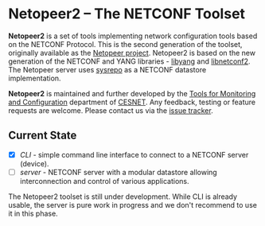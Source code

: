 # Netopeer2 – The NETCONF Toolset

**Netopeer2** is a set of tools implementing network configuration tools based
on the NETCONF Protocol. This is the second generation of the toolset, originally
available as the [Netopeer project](https://github.com/CESNET/netopeer). Netopeer2
is based on the new generation of the NETCONF and YANG libraries -
[libyang](https://github.com/CESNET/libyang) and [libnetconf2](https://github.com/CESNET/libnetconf2).
The Netopeer server uses [sysrepo](https://github.com/sysrepo/sysrepo) as a NETCONF
datastore implementation.

**Netopeer2** is maintained and further developed by the [Tools for
Monitoring and Configuration](https://www.liberouter.org/) department of
[CESNET](http://www.ces.net/). Any feedback, testing or feature requests are welcome.
Please contact us via the [issue tracker](https://github.com/CESNET/Netopeer2/issues).

## Current State
- [x] *CLI* - simple command line interface to connect to a NETCONF server (device).
- [ ] *server* - NETCONF server with a modular datastore allowing interconnection and control of
      various applications.

The Netopeer2 toolset is still under development. While CLI is already usable, the server is pure
work in progress and we don't recommend to use it in this phase.
